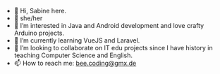 - 👋 Hi, Sabine here.
- 👣 she/her
- 👀 I’m interested in Java and Android development and love crafty Arduino projects.
- 🌱 I’m currently learning VueJS and Laravel.
- 🤝 I’m looking to collaborate on IT edu projects since I have history in teaching Computer Science and English.
- 📫 How to reach me: bee.coding@gmx.de
